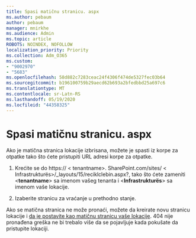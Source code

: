 ```yaml
---
title: Spasi matičnu stranicu. aspx
ms.author: pebaum
author: pebaum
manager: mnirkhe
ms.audience: Admin
ms.topic: article
ROBOTS: NOINDEX, NOFOLLOW
localization_priority: Priority
ms.collection: Adm_O365
ms.custom:
- "9002970"
- "5683"
ms.openlocfilehash: 58d882c7283ceac24f4306f474de5327fec03b64
ms.sourcegitcommit: b196100759b29aecd62b693a2bfedbbd25a697c6
ms.translationtype: MT
ms.contentlocale: sr-Latn-RS
ms.lasthandoff: 05/19/2020
ms.locfileid: "44358325"
---
```

# <a name="recover-the-homeaspx-page"></a>Spasi matičnu stranicu. aspx

Ako je matična stranica lokacije izbrisana, možete je spasti iz korpe za otpatke tako što ćete pristupiti URL adresi korpe za otpatke.

1. Krećite se do https:// \< tenantname>. SharePoint.com/sites/ \< Infrastrukturës>/_layouts/15/reciklclebin.aspx?, tako što ćete zameniti <**tenantname**> sa imenom vašeg tenanta i <**Infrastrukturës**> sa imenom vaše lokacije.

2. Izaberite stranicu za vraćanje u prethodno stanje.

Ako se matična stranica ne može pronaći, možete da kreirate novu stranicu lokacije i [da je postavite kao matičnu stranicu vaše lokacije](https://support.microsoft.com/en-gb/office/use-a-different-page-for-your-sharepoint-site-home-page-35a5022c-f84a-455d-985e-c691ab5dfa17?ui=en-us&rs=en-gb&ad=gb). 404 nije pronađena greška ne bi trebalo više da se pojavljuje kada pokušate da pristupite lokaciji.
